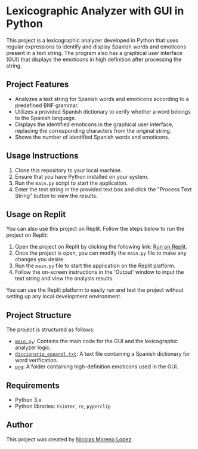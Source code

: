 # Lexicographic Analyzer with GUI in Python

This project is a lexicographic analyzer developed in Python that uses regular expressions to identify and display Spanish words and emoticons present in a text string. The program also has a graphical user interface (GUI) that displays the emoticons in high definition after processing the string.

## Project Features

- Analyzes a text string for Spanish words and emoticons according to a predefined BNF grammar.
- Utilizes a provided Spanish dictionary to verify whether a word belongs to the Spanish language.
- Displays the identified emoticons in the graphical user interface, replacing the corresponding characters from the original string.
- Shows the number of identified Spanish words and emoticons.

## Usage Instructions

1. Clone this repository to your local machine.
2. Ensure that you have Python installed on your system.
3. Run the `main.py` script to start the application.
4. Enter the text string in the provided text box and click the "Process Text String" button to view the results.

## Usage on Replit

You can also use this project on Replit. Follow the steps below to run the project on Replit:

1. Open the project on Replit by clicking the following link: [Run on Replit](https://replit.com/join/sxllznurkq-nickolas10moren).
2. Once the project is open, you can modify the `main.py` file to make any changes you desire.
3. Run the `main.py` file to start the application on the Replit platform.
4. Follow the on-screen instructions in the 'Output' window to input the text string and view the analysis results.

You can use the Replit platform to easily run and test the project without setting up any local development environment.

## Project Structure

The project is structured as follows:

- [`main.py`](https://github.com/Nicorenox/LexicoGUI/blob/main/project_folder/main.py): Contains the main code for the GUI and the lexicographic analyzer logic.
- [`diccionario_espanol.txt`](https://github.com/Nicorenox/LexicoGUI/blob/main/project_folder/diccionario_espanol.txt): A text file containing a Spanish dictionary for word verification.
- [`png`](https://github.com/Nicorenox/LexicoGUI/tree/main/project_folder/png): A folder containing high-definition emoticons used in the GUI.

## Requirements

- Python 3.x
- Python libraries: `tkinter`, `re`, `pyperclip`

## Author

This project was created by [Nicolas Moreno Lopez](https://github.com/Nicorenox).

